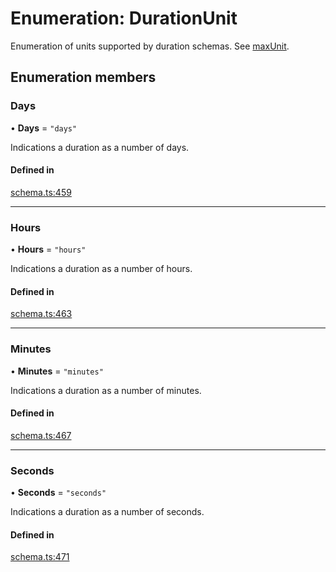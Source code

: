 # Enumeration: DurationUnit

Enumeration of units supported by duration schemas. See [maxUnit](../interfaces/DurationSchema.md#maxunit).

## Enumeration members

### Days

• **Days** = `"days"`

Indications a duration as a number of days.

#### Defined in

[schema.ts:459](https://github.com/coda/packs-sdk/blob/main/schema.ts#L459)

___

### Hours

• **Hours** = `"hours"`

Indications a duration as a number of hours.

#### Defined in

[schema.ts:463](https://github.com/coda/packs-sdk/blob/main/schema.ts#L463)

___

### Minutes

• **Minutes** = `"minutes"`

Indications a duration as a number of minutes.

#### Defined in

[schema.ts:467](https://github.com/coda/packs-sdk/blob/main/schema.ts#L467)

___

### Seconds

• **Seconds** = `"seconds"`

Indications a duration as a number of seconds.

#### Defined in

[schema.ts:471](https://github.com/coda/packs-sdk/blob/main/schema.ts#L471)

